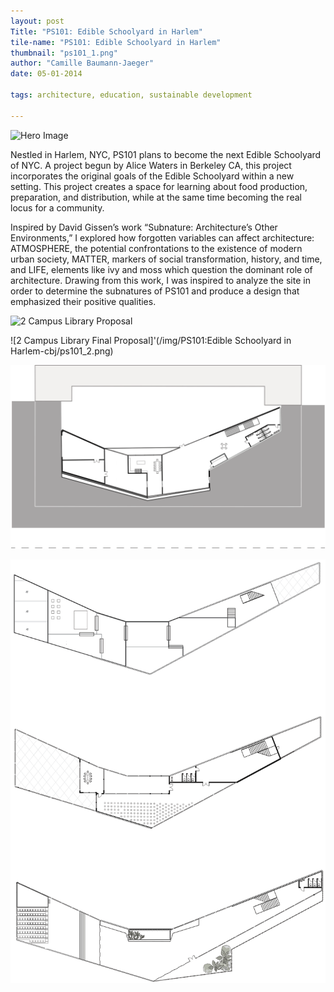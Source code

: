 ```yaml
---
layout: post
Title: "PS101: Edible Schoolyard in Harlem"
tile-name: "PS101: Edible Schoolyard in Harlem"
thumbnail: "ps101_1.png"
author: "Camille Baumann-Jaeger"
date: 05-01-2014

tags: architecture, education, sustainable development

---
```


![Hero Image](/img/ps101EdibleSchoolyardinHarlem-cbj/ps101_1.png)

Nestled in Harlem, NYC, PS101 plans to become the next Edible Schoolyard of NYC. A project begun by Alice Waters in Berkeley CA, this project incorporates the original goals of the Edible Schoolyard within a new setting. This project creates a space for learning about food production, preparation, and distribution, while at the same time becoming the real locus for a community. 

Inspired by David Gissen’s work “Subnature: Architecture’s Other Environments,” I explored how forgotten variables can affect architecture: ATMOSPHERE, the potential confrontations to the existence of modern urban society, MATTER, markers of social transformation, history, and time, and LIFE, elements like ivy and moss which question the dominant role of architecture. Drawing from this work, I was inspired to analyze the site in order to determine the subnatures of PS101 and produce a design that emphasized their positive qualities.

![2 Campus Library Proposal](/img/ps101EdibleSchoolyardinHarlem-cbj/ps101_1.png)


![2 Campus Library Final Proposal]'(/img/PS101:Edible Schoolyard in Harlem-cbj/ps101_2.png)


![2 Campus Library Proposal](/img/ps101EdibleSchoolyardinHarlem-cbj/ps101_3.png)


![2 Campus Library Proposal](/img/ps101EdibleSchoolyardinHarlem-cbj/ps101_4.png)